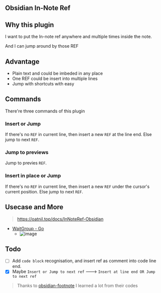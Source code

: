 ## Obsidian In-Note Ref

## Why this plugin

I want to put the In-note ref anywhere and multiple times inside the note.

And I can jump around by those REF

## Advantage

- Plain text and could be imbeded in any place
- One REF could be insert into multiple lines
- Jump with shortcuts with easy

## Commands

There're three commands of this plugin

### Insert or Jump 

If there's no `REF` in current line, then insert a new `REF` at the line end.
Else jump to next `REF`.

### Jump to previews

Jump to previes `REF`.

### Insert in place or Jump

If there's no `REF` in current line, then insert a new `REF` under the cursor's current position.
Else jump to next `REF`.

## Usecase and More
> https://oatnil.top/docs/InNoteRef-Obsidian

- [WaitGroup - Go](https://github.com/LintaoAmons/innote-ref.obsidian/blob/release/usecases/WaitGroup%20-%20Go.md)
  - ![image](https://user-images.githubusercontent.com/95092244/192092324-6c13eb1b-a8c6-4c15-902b-af2a1d5c495d.png)


## Todo

- [ ] Add `code block` recognisation, and insert ref as comment into code line end. 
- [x] Maybe `Insert or Jump to next ref` ---> `Insert at line end OR Jump to next ref`

> Thanks to [obsidian-footnote](https://github.com/MichaBrugger/obsidian-footnotes)
> I learned a lot from their codes
